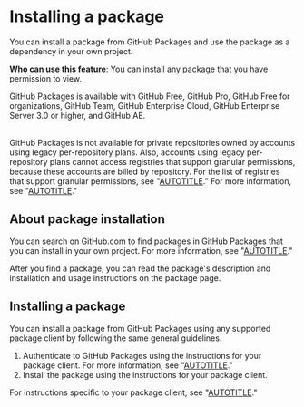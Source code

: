 # Installing a package

You can install a package from GitHub Packages and use the package as a dependency in your own project.

**Who can use this feature**: You can install any package that you have permission to view.

GitHub Packages is available with GitHub Free, GitHub Pro, GitHub Free for organizations, GitHub Team, GitHub Enterprise Cloud, GitHub Enterprise Server 3.0 or higher, and GitHub AE.

<br>GitHub Packages is not available for private repositories owned by accounts using legacy per-repository plans. Also, accounts using legacy per-repository plans cannot access registries that support granular permissions, because these accounts are billed by repository. For the list of registries that support granular permissions, see "[AUTOTITLE](/packages/learn-github-packages/about-permissions-for-github-packages#granular-permissions-for-userorganization-scoped-packages)." For more information, see "[AUTOTITLE](/get-started/learning-about-github/githubs-plans)."

<!-- 2148AF7B-5FF8-4B28-A808-D692FEE2225A -->

## About package installation

You can search on GitHub.com to find packages in GitHub Packages that you can install in your own project. For more information, see "[AUTOTITLE](/search-github/searching-on-github/searching-for-packages)."

After you find a package, you can read the package's description and installation and usage instructions on the package page.

## Installing a package

You can install a package from GitHub Packages using any supported package client by following the same general guidelines.

1. Authenticate to GitHub Packages using the instructions for your package client. For more information, see "[AUTOTITLE](/packages/learn-github-packages/introduction-to-github-packages#authenticating-to-github-packages)."
1. Install the package using the instructions for your package client.

For instructions specific to your package client, see "[AUTOTITLE](/packages/working-with-a-github-packages-registry)."
